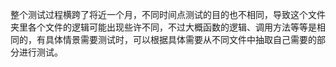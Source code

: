 整个测试过程横跨了将近一个月，不同时间点测试的目的也不相同，导致这个文件夹里各个文件的逻辑可能出现些许不同，不过大概函数的逻辑、调用方法等等是相同的，有具体情景需要测试时，可以根据具体需要从不同文件中抽取自己需要的部分进行测试。
